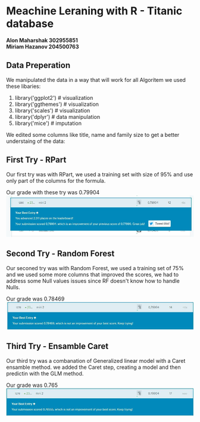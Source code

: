# Meachine Leraning with R - Titanic database
**Alon Maharshak 302955851  
Miriam Hazanov 204500763**  

## Data Preperation
  We manipulated the data in a way that will work for all Algorítem
  we used these libaries: 
  1. library('ggplot2') # visualization 
  2. library('ggthemes') # visualization
  3. library('scales') # visualization
  4. library('dplyr') # data manipulation
  5. library('mice') # imputation 
  
  We edited some columns like title, name and family size to get a better understaing of the data: 
  



## First Try - RPart
Our first try was with RPart, we used a training set with size of 95% and use only part of the columns for the formula.

Our grade with these try was 0.79904
![Image of LeaderBoard](https://github.com/alonma/HW2/blob/master/RPart-Grade.jpg)

## Second Try - Random Forest

Our seconed try was with Random Forest, we used a training set of 75% and we used some more columns that improved the scores, we had to address some Null values issues since RF doesn't know how to handle Nulls.

Our grade was 0.78469
![Image of LeaderBoard](https://github.com/alonma/HW2/blob/master/RF-Grade.jpg)


## Third Try - Ensamble Caret

Our third try was a combanation of Generalized linear model with a Caret ensamble method. we added the Caret step, creating a model and then predictin with the GLM method.

Our grade was 0.765
![Image of LeaderBoard](https://github.com/alonma/HW2/blob/master/Caret-Grade.jpg)

